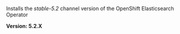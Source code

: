 Installs the *stable-5.2* channel version of the OpenShift Elasticsearch Operator

**Version: 5.2.X**
